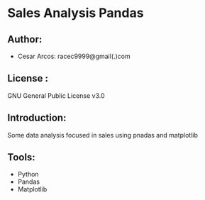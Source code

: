 # Sales Analysis Pandas
##
## Author:
- Cesar Arcos: racec9999@gmail(.)com

## License :
GNU General Public License v3.0

## Introduction:
Some data analysis focused in sales using pnadas and matplotlib
## Tools:
- Python 
- Pandas
- Matplotlib
